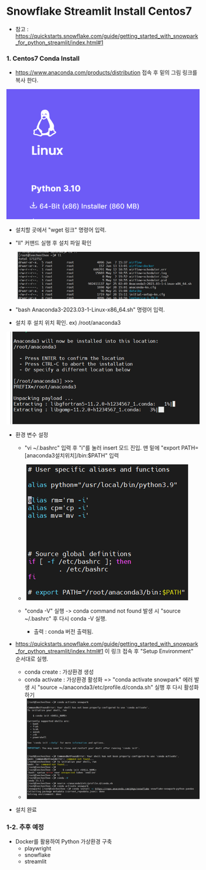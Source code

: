 # Snowflake Streamlit Install Centos7

- 참고 : https://quickstarts.snowflake.com/guide/getting_started_with_snowpark_for_python_streamlit/index.html#1

### 1. Centos7 Conda Install

- https://www.anaconda.com/products/distribution 접속 후 밑의 그림 링크를 복사 한다.

![conda_linux](./image/conda_linux.PNG)

- 설치할 곳에서 "wget 링크" 명령어 입력.
- "ll" 커맨드 실행 후 설치 파일 확인

  ![Install_list](./image/Install_list.PNG)
- "bash Anaconda3-2023.03-1-Linux-x86_64.sh" 명령어 입력.
- 설치 후 설치 위치 확인.  ex) /root/anaconda3

![check_install](./image/check_install.PNG)

- 환경 변수 설정

  - "vi ~/.bashrc" 입력 후 "i"를 눌러 insert 모드 진입.  맨 밑에 "export PATH=[anaconda3설치위치]/bin:$PATH" 입력
  - ![env_param](./image/env_param.PNG)
  - "conda -V" 실행 -> conda command not found 발생 시 "source ~/.bashrc" 후 다시 conda -V 실행.

    - 출력 : conda 버전 출력됨.
- https://quickstarts.snowflake.com/guide/getting_started_with_snowpark_for_python_streamlit/index.html#1 이 링크 접속 후 "Setup Environment" 순서대로 실행.

  - conda create : 가상환경 생성
  - conda activate : 가상환경 활성화   => "conda activate snowpark" 에러 발생 시 "source ~/anaconda3/etc/profile.d/conda.sh" 실행 후 다시 활성화 하기
  - ![activate_error](./image/activate_error.PNG)
- 설치 완료

### 1-2. 추후 예정

- Docker를 활용하여 Python 가상환경 구축
  - playwright
  - snowflake
  - streamlit
